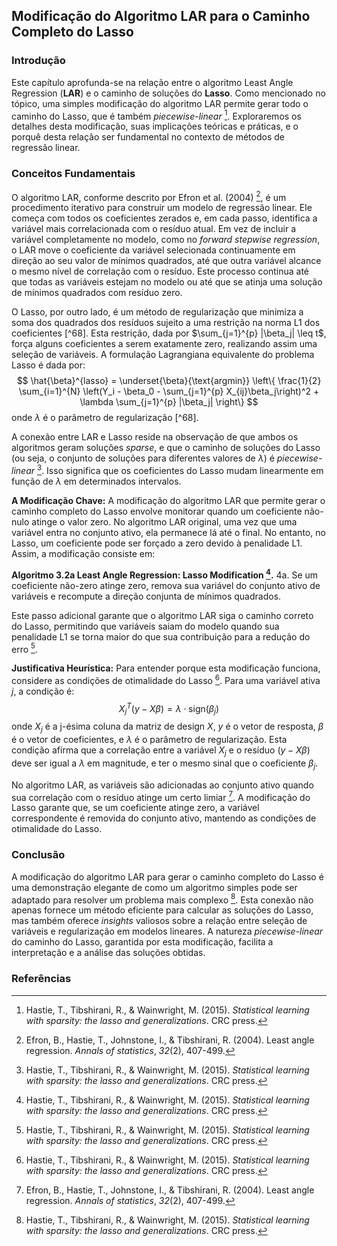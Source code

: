 ## Modificação do Algoritmo LAR para o Caminho Completo do Lasso

### Introdução
Este capítulo aprofunda-se na relação entre o algoritmo Least Angle Regression (**LAR**) e o caminho de soluções do **Lasso**. Como mencionado no tópico, uma simples modificação do algoritmo LAR permite gerar todo o caminho do Lasso, que é também *piecewise-linear* [^76]. Exploraremos os detalhes desta modificação, suas implicações teóricas e práticas, e o porquê desta relação ser fundamental no contexto de métodos de regressão linear.

### Conceitos Fundamentais
O algoritmo LAR, conforme descrito por Efron et al. (2004) [^74], é um procedimento iterativo para construir um modelo de regressão linear. Ele começa com todos os coeficientes zerados e, em cada passo, identifica a variável mais correlacionada com o resíduo atual. Em vez de incluir a variável completamente no modelo, como no *forward stepwise regression*, o LAR move o coeficiente da variável selecionada continuamente em direção ao seu valor de mínimos quadrados, até que outra variável alcance o mesmo nível de correlação com o resíduo. Este processo continua até que todas as variáveis estejam no modelo ou até que se atinja uma solução de mínimos quadrados com resíduo zero.

O Lasso, por outro lado, é um método de regularização que minimiza a soma dos quadrados dos resíduos sujeito a uma restrição na norma L1 dos coeficientes [^68]. Esta restrição, dada por $\sum_{j=1}^{p} |\beta_j| \leq t$, força alguns coeficientes a serem exatamente zero, realizando assim uma seleção de variáveis. A formulação Lagrangiana equivalente do problema Lasso é dada por:
$$
\hat{\beta}^{lasso} = \underset{\beta}{\text{argmin}} \left\{ \frac{1}{2} \sum_{i=1}^{N} \left(Y_i - \beta_0 - \sum_{j=1}^{p} X_{ij}\beta_j\right)^2 + \lambda \sum_{j=1}^{p} |\beta_j| \right\}
$$
onde $\lambda$ é o parâmetro de regularização [^68].

A conexão entre LAR e Lasso reside na observação de que ambos os algoritmos geram soluções *sparse*, e que o caminho de soluções do Lasso (ou seja, o conjunto de soluções para diferentes valores de $\lambda$) é *piecewise-linear* [^76]. Isso significa que os coeficientes do Lasso mudam linearmente em função de $\lambda$ em determinados intervalos.

**A Modificação Chave:**
A modificação do algoritmo LAR que permite gerar o caminho completo do Lasso envolve monitorar quando um coeficiente não-nulo atinge o valor zero. No algoritmo LAR original, uma vez que uma variável entra no conjunto ativo, ela permanece lá até o final. No entanto, no Lasso, um coeficiente pode ser forçado a zero devido à penalidade L1. Assim, a modificação consiste em:

**Algoritmo 3.2a Least Angle Regression: Lasso Modification [^76].**
4a. Se um coeficiente não-zero atinge zero, remova sua variável do conjunto ativo de variáveis e recompute a direção conjunta de mínimos quadrados.

Este passo adicional garante que o algoritmo LAR siga o caminho correto do Lasso, permitindo que variáveis saiam do modelo quando sua penalidade L1 se torna maior do que sua contribuição para a redução do erro [^76].

**Justificativa Heurística:**
Para entender porque esta modificação funciona, considere as condições de otimalidade do Lasso [^76]. Para uma variável ativa $j$, a condição é:
$$
X_j^T(y - X\beta) = \lambda \cdot \text{sign}(\beta_j)
$$
onde $X_j$ é a j-ésima coluna da matriz de design $X$, $y$ é o vetor de resposta, $\beta$ é o vetor de coeficientes, e $\lambda$ é o parâmetro de regularização. Esta condição afirma que a correlação entre a variável $X_j$ e o resíduo $(y - X\beta)$ deve ser igual a $\lambda$ em magnitude, e ter o mesmo sinal que o coeficiente $\beta_j$.

No algoritmo LAR, as variáveis são adicionadas ao conjunto ativo quando sua correlação com o resíduo atinge um certo limiar [^74]. A modificação do Lasso garante que, se um coeficiente atinge zero, a variável correspondente é removida do conjunto ativo, mantendo as condições de otimalidade do Lasso.

### Conclusão
A modificação do algoritmo LAR para gerar o caminho completo do Lasso é uma demonstração elegante de como um algoritmo simples pode ser adaptado para resolver um problema mais complexo [^76]. Esta conexão não apenas fornece um método eficiente para calcular as soluções do Lasso, mas também oferece *insights* valiosos sobre a relação entre seleção de variáveis e regularização em modelos lineares. A natureza *piecewise-linear* do caminho do Lasso, garantida por esta modificação, facilita a interpretação e a análise das soluções obtidas.

### Referências
[^74]: Efron, B., Hastie, T., Johnstone, I., & Tibshirani, R. (2004). Least angle regression. *Annals of statistics*, *32*(2), 407-499.
[^76]: Hastie, T., Tibshirani, R., & Wainwright, M. (2015). *Statistical learning with sparsity: the lasso and generalizations*. CRC press.

<!-- END -->